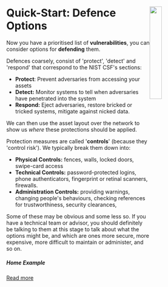 # <img src="DefenceOptions.png" style="float:right; width:25%"/>Quick-Start: Defence Options

Now you have a prioritised list of **vulnerabilities**, you can consider options for **defending** them. 

Defences coarsely, consist of 'protect', 'detect' and 'respond' that correspond to the NIST CSF's sections:

* **Protect**: Prevent adversaries from accessing your assets
* **Detect:** Monitor systems to tell when adversaries have penetrated into the system
* **Respond:** Eject adversaries, restore bricked or tricked systems, mitigate against nicked data. 

We can then use the asset layout over the network to show us *where* these protections should be applied. 

Protection measures are called '**controls**' (because they 'control risk'). We typically break them down into: 

* **Physical Controls:** fences, walls, locked doors, swipe-card access
* **Technical Controls:** password-protected logins, phone authenticators, fingerprint or retinal scanners, firewalls.
* **Administration Controls:** providing warnings, changing people's behaviours, checking references for trustworthiness, security clearances, 

Some of these may be obvious and some less so. If you have a technical team or advisor, you should definitely be talking to them at this stage to talk about what the options might be, and which are ones more secure, more expensive, more difficult to maintain or administer, and so on. 

##### Home Example

[Read more](./examples/home/)


